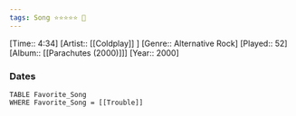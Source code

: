 ```yaml
---
tags: Song ⭐⭐⭐⭐⭐ 💛
---
```

[Time:: 4:34]
[Artist:: [[Coldplay]] ]
[Genre:: Alternative Rock]
[Played:: 52]
[Album:: [[Parachutes (2000)]]]
[Year:: 2000]
### Dates
````dataview
TABLE Favorite_Song
WHERE Favorite_Song = [[Trouble]]
````